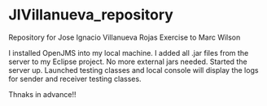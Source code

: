 # JIVillanueva_repository
Repository for Jose Ignacio Villanueva Rojas Exercise to Marc Wilson

I installed OpenJMS into my local machine.
I added all .jar files from the server to my Eclipse project.
No more external jars needed.
Started the server up.
Launched testing classes and local console will display the logs for sender and receiver testing classes.

Thnaks in advance!!



